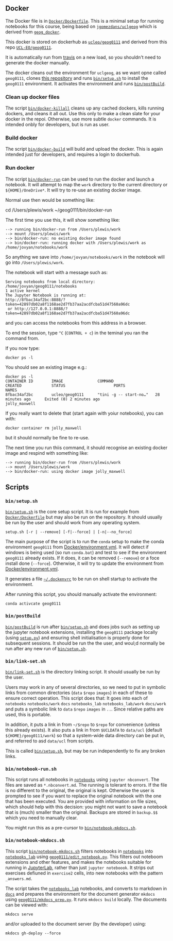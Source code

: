 
## Docker

The Docker file is in [`Docker/Dockerfile`](copy/Dockerfile). This is a minimal setup for running notebooks for this course, being based on [`jgomezdans/uclgeog`](https://hub.docker.com/r/jgomezdans/uclgeog) which is derived from [`geog_docker`](https://github.com/jgomezdans/geog_docker). 

This docker is stored on dockerhub as [`ucleo/geog0111`](https://hub.docker.com/r/ucleo/geog0111) and derived from this repo [`UCL-EO/geog0111`](https://github.com/UCL-EO/geog0111).

It is automatically run from [travis](https://travis-ci.com/github/UCL-EO/geog0111) on a new load, so you shouldn't need to generate the docker manually.

The docker cleans out the environment for `uclgeog`, as we want opne called `geog0111`, clones [this repository](https://github.com/UCL-EO/geog0111) and runs [`bin/setup.sh`](bin/setup.sh) to install the `geog0111` environment. It activates the environment and runs [`bin/postBuild`](bin/postBuild). 

### Clean up docker files

The script [`bin/docker-killall`](bin/docker-killall) cleans up any cached dockers, kills running dockers, and cleans it all out. Use this only to make a clean slate for your docker in the repoi.
Otherwise, use more subtle `docker` commands. It is intended onbly for developers, but is run as user.

### Build docker

The script [`bin/docker-build`](bin/docker-build) will build and upload the docker. This is again intended just for developers, and requires a login to dockerhub.

### Run docker

The script [`bin/docker-run`](bin/docker-run) can be used to run the docker and launch a notebook. It will attempt to map the `work` directory to the current directory or `${HOME}/OneDrive*`. It will try to re-use an existing docker image.

Normal use then would be something like:

   cd /Users/plewis/work
   ~/geog0111/bin/docker-run


The first time you use this, it will show something like:

    --> running bin/docker-run from /Users/plewis/work
    --> mount /Users/plewis/work
    --> bin/docker-run: no existing docker image found
    --> bin/docker-run: running docker with /Users/plewis/work as /home/jovyan/notebooks/work

So anything we save into `/home/jovyan/notebooks/work` in the notebook will go into `/Users/plewis/work`.

The notebook will start with a message such as:

    Serving notebooks from local directory: /home/jovyan/geog0111/notebooks
    1 active kernel
    The Jupyter Notebook is running at:
    http://8fbac34af2bc:8888/?token=42897db02a8f1168ae2d7fb37aa2acdfcba51d47560a96dc
     or http://127.0.0.1:8888/?token=42897db02a8f1168ae2d7fb37aa2acdfcba51d47560a96dc

and you can access the notebooks from this address in a browser.

To end the session, type `^C` (`CONTROL + c`) in the teminal you ran the command from.

If you now type:

    docker ps -l 

You should see an existing image e.g.:

    docker ps -l 
    CONTAINER ID        IMAGE               COMMAND                  CREATED             STATUS                     PORTS               NAMES
    8fbac34af2bc        ucleo/geog0111      "tini -g -- start-no…"   28 minutes ago      Exited (0) 2 minutes ago                       jolly_maxwell

If  you really want to delete that (start again with yoiur notebooks), you can with:

    docker container rm jolly_maxwell

but it should normally be fine to re-use.

The next time you run thiis command, it should recognise an existing docker image and respind with something like:

    --> running bin/docker-run from /Users/plewis/work
    --> mount /Users/plewis/work
    --> bin/docker-run: using docker image jolly_maxwell

## Scripts

### `bin/setup.sh`

[`bin/setup.sh`](bin/setup.sh) is the core setup script. It is run for example from [`Docker/Dockerfile`](copy/Dockerfile)
but may also be run on the repository. It should usually be run by the user and should work from any operating system.

    setup.sh [-r | --remove] [-f|--force] | [-n|--no_force] 

The main purpose of the script is to run the `conda` setup to make the conda environment `geog0111` from [Docker/environment.yml](copy/environment.yml).
It will detect if windows is being used (so run `conda.bat`) and test to see if the environment `geog0111` already exists. If it does, it can be removed (`--remove`) or a foce install done (`--force`). Otherwise, it will try to update the environment from [Docker/environment.yml](copy/environment.yml).

It generates a file [`~/.dockenvrc`](copy/.dockenvrc) to be run on shell startup to activate the environment.

After running this script, you should manually activate the environment:

    conda activcate geog0111

### `bin/postBuild`

[`bin/postBuild`](bin/postBuild) is run after [`bin/setup.sh`](bin/setup.sh) and does jobs such as setting up the jupyter notebook extensions, installing the `geog0111` package locally (using [`setup.py`](copy/setup.py)) and ensuring shell initialisation is properly done for subsequent sessions. It should be run the the user, and woul;d normally be run after any new run of [`bin/setup.sh`](bin/setup.sh).

### `bin/link-set.sh`

[`bin/link-set.sh`](bin/link-set.sh) is the directory linking script. 
It should usually be run by the user.

Users may work in any of several directories, so we need to put in symbolic links
from common directories (`data` `$repo` `images`) in each of these to ensure
correct operation. This script does that: It goes into each of `notebooks` 
`notebooks/work` `docs` `notebooks_lab` `notebooks_lab/work` `docs/work` and puts a 
symbolic link to `data` `$repo` `images` in `..`. Since relative paths are used,
this is portable.

In addition, it puts a link in from `~/$repo` to `$repo` for convenience (unless this 
already exists). It also puts a link in from `$UCLDATA` to `data/ucl` (default `${HOME}/geog0111/work`)
so that a system-wide data directory can be put in, and referred to asd `data/ucl` from
scripts.

This is called [`bin/setup.sh`](bin/setup.sh), but may be run independently to fix any broken links.

### `bin/notebook-run.sh`

This script runs all notebooks in [`notebooks`](notebooks) using `jupyter nbconvert`. The files are saved as `*.nbconvert.md`. The running is tolerant to errors. If the file is no different to the original, the original is kept. Otherwise the user is prompted to see if you want to replace the original notebook with the one that has been executed. You are provided with information on file sizes, which should help with this decision: you might not want to save a notebook that is (much) smaller than the original. Backups are stored in `backup.$$` which you need to manually clear.

You might run this as a pre-cursor to [`bin/notebook-mkdocs.sh`](bin/notebook-mkdocs.sh).

### `bin/notebook-mkdocs.sh`

This script [`bin/notebook-mkdocs.sh`](bin/notebook-mkdocs.sh) filters notebooks in [`notebooks`](notebooks) into [`notebooks_lab`](notebooks_lab) using [`geog0111/edit_notebook.py`](geog0111/edit_notebook.py). This filters out noteboom extensions and other features, and makes the notebooks suitable for running in [JupyterLab](https://jupyterlab.readthedocs.io/en/stable/), rather than just `jupyter noteboook`. It strips out exercises defiuned in `exercise2` cells, into new notebooks with the pattern `_answers.md`.

The script takes the [`notebooks_lab`](notebooks_lab) notebooks, and converts to markdown in [`docs`](docs) and prepares the environment for the document generator `mkdocs` using [`geog0111/mkdocs_prep.py`](geog0111/mkdocs_prep.py). 
It runs `mkdocs build` locally. The documents can be viewed with:

	mkdocs serve

and/or uploaded to the document server (by the developer) using:

	mkdocs gh-deploy --force


